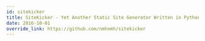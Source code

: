 ```yaml
---
id: sitekicker
title: SiteKicker - Yet Another Static Site Generator Written in Python3
date: 2016-10-01
override_link: https://github.com/nmhnmh/sitekicker
---
```


